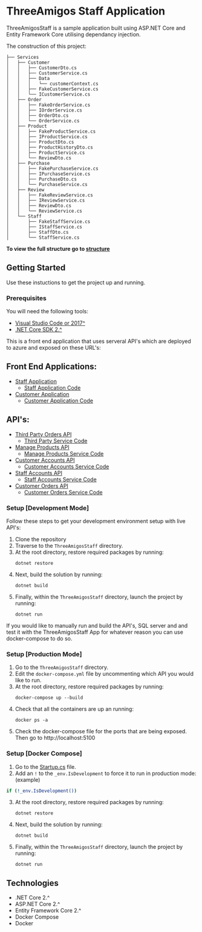 # ThreeAmigos Staff Application

ThreeAmigosStaff is a sample application built using ASP.NET Core and Entity Framework Core utilising dependancy injection.

The construction of this project:
```
├── Services
│   ├── Customer
│   │   ├── CustomerDto.cs
│   │   ├── CustomerService.cs
│   │   ├── Data
│   │   │   └── customerContext.cs
│   │   ├── FakeCustomerService.cs
│   │   └── ICustomerService.cs
│   ├── Order
│   │   ├── FakeOrderService.cs
│   │   ├── IOrderService.cs
│   │   ├── OrderDto.cs
│   │   └── OrderService.cs
│   ├── Product
│   │   ├── FakeProductService.cs
│   │   ├── IProductService.cs
│   │   ├── ProductDto.cs
│   │   ├── ProductHistoryDto.cs
│   │   ├── ProductService.cs
│   │   └── ReviewDto.cs
│   ├── Purchase
│   │   ├── FakePurchaseService.cs
│   │   ├── IPurchaseService.cs
│   │   ├── PurchaseDto.cs
│   │   └── PurchaseService.cs
│   ├── Review
│   │   ├── FakeReviewService.cs
│   │   ├── IReviewService.cs
│   │   ├── ReviewDto.cs
│   │   └── ReviewService.cs
│   └── Staff
│       ├── FakeStaffService.cs
│       ├── IStaffService.cs
│       ├── StaffDto.cs
│       └── StaffService.cs
```

**To view the full structure go to [structure](./STRUCTURE.md)**

## Getting Started
Use these instuctions to get the project up and running.

### Prerequisites
You will need the following tools:

* [Visual Studio Code or 2017^](https://www.visualstudio.com/downloads/)
* [.NET Core SDK 2.^](https://www.microsoft.com/net/download/dotnet-core/sdk-2.1.300-rc1)

This is a front end application that uses serveral API's which are deployed to azure and exposed on these URL's:
## Front End Applications:
- [Staff Application](https://staffapplication.azurewebsites.net/)
  - [Staff Application Code](https://github.com/mhamwala/StaffApplication)
- [Customer Application](https://threesamigosapplication.azurewebsites.net/)
  - [Customer Application Code](https://github.com/jimmylid12/CustomerApplication)
  
## API's:

- [Third Party Orders API](https://third-party-orders-api.azurewebsites.net/api/orders)
  - [Third Party Service Code](./ThreeAmigosStaff/ThreeAmigosStaff/Services/Purchase/PurchaseService.cs)
- [Manage Products API](https://manage-products-api.azurewebsites.net/api/products)
  - [Manage Products Service Code](./ThreeAmigosStaff/ThreeAmigosStaff/Services/Product/ProductService.cs)
- [Customer Accounts API](https://customeraccountapi.azurewebsites.net/api/customeraccounts)
  - [Customer Accounts Service Code](./ThreeAmigosStaff/ThreeAmigosStaff/Services/Customer/CustomerService.cs)
- [Staff Accounts API](https://staffaccountapi.azurewebsites.net/api/staffaccounts)
  - [Staff Accounts Service Code](./ThreeAmigosStaff/ThreeAmigosStaff/Services/Staff/StaffService.cs)
- [Customer Orders API](https://customerorderapi.azurewebsites.net/api/ordersservice)
  - [Customer Orders Service Code](./ThreeAmigosStaff/ThreeAmigosStaff/Services/Order/OrderService.cs)

### Setup [Development Mode]
Follow these steps to get your development environment setup with live API's:

  1. Clone the repository
  2. Traverse to the `ThreeAmigosStaff` directory.
  3. At the root directory, restore required packages by running:
     ```
     dotnet restore
     ```
  4. Next, build the solution by running:
     ```
     dotnet build
     ```
  5. Finally, within the `ThreeAmigosStaff` directory, launch the project by running:
     ```
     dotnet run
     ```

If you would like to manually run and build the API's, SQL server and and test it with the ThreeAmigosStaff App for whatever reason you can use docker-compose to do so.

### Setup [Production Mode]
  1. Go to the `ThreeAmigosStaff` directory.
  2. Edit the `docker-compose.yml` file by uncommenting which API you would like to run.
  3. At the root directory, restore required packages by running:
     ```
     docker-compose up --build
     ```
  4. Check that all the containers are up an running:
     ```
     docker ps -a
     ```
  5. Check the docker-compose file for the ports that are being exposed. Then go to http://localhost:5100

### Setup [Docker Compose]
  1. Go to the [Startup.cs](./ThreeAmigosStaff/ThreeAmigosStaff/Startup.cs) file.
  2. Add an `!` to the `_env.IsDevelopment` to force it to run in production mode: (example)
  ```bash
  if (!_env.IsDevelopment())
  ```
  3. At the root directory, restore required packages by running:
     ```
     dotnet restore
     ```
  4. Next, build the solution by running:
     ```
     dotnet build
     ```
  5. Finally, within the `ThreeAmigosStaff` directory, launch the project by running:
     ```
     dotnet run
     ```

## Technologies
* .NET Core 2.^
* ASP.NET Core 2.^
* Entity Framework Core 2.^
* Docker Compose
* Docker
